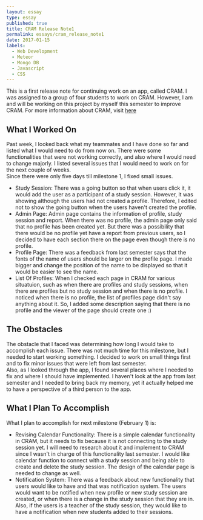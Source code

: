 ```yaml
---
layout: essay
type: essay
published: true
title: CRAM Release Note1
permalink: essays/cram_release_note1
date: 2017-01-15
labels:
  - Web Development
  - Meteor
  - Mongo DB
  - Javascript
  - CSS
---
```


This is a first release note for continuing work on an app, called CRAM.  I was assigned to a group of four students to work on CRAM.  However, I am and will be working on this project by myself this semester to improve CRAM. For more information about CRAM, visit [here](https://cram-colleague.github.io)

## What I Worked On 

Past week, I looked back what my teammates and I have done so far and listed what I would need to do from now on.  There were some functionalities that were not working correctly, and also where I would need to change majorly.  I listed several issues that I would need to work on for the next couple of weeks.  
Since there were only five days till milestone 1, I fixed small issues.



* Study Session: There was a going button so that when users click it, it would add the user as a participant of a study session. However, it was showing although the users had not created a profile. Therefore, I edited not to show the going button when the users haven't created the profile.  
* Admin Page: Admin page contains the information of profile, study session and report. When there was no profile, the admin page only said that no profile has been created yet.  But there was a possibility that there would be no profile yet have a report from previous users, so I decided to have each section there on the page even though there is no profile.  
* Profile Page: There was a feedback from last semester says that the fonts of the name of users should be larger on the profile page.  I made bigger and change the position of the name to be displayed so that it would be easier to see the name.  
* List Of Profiles: When I checked each page in CRAM for various situatuion, such as when there are profiles and study sessions, when there are profiles but no study session and when there is no profile.  I noticed when there is no profile, the list of profiles page didn't say anything about it.  So, I added some description saying that there is no profile and the viewer of the page should create one :)

## The Obstacles

The obstacle that I faced was determining how long I would take to accomplish each issue.  There was not much time for this milestone, but I needed to start working something.  I decided to work on small things first and to fix minor issues that were left from last semester.  
Also, as I looked through the app, I found several places where I needed to fix and where I should have implemented.  I haven't look at the app from last semester and I needed to bring back my memory, yet it actually helped me to have a perspective of a third person to the app.

## What I Plan To Accomplish

What I plan to accomplish for next milestone (February 1) is:  
* Revising Calendar Functionality: There is a simple calendar functionality in CRAM, but it needs to fix because it is not connecting to the study session yet.  I will need to research about it and implement to CRAM since I wasn't in charge of this functionality last semester.  I would like calendar function to connect with a study session and being able to create and delete the study session.  The design of the calendar page is needed to change as well.  
* Notification System: There was a feedback about new functionality that users would like to have and that was notification system.  The users would want to be notified when new profile or new study session are created, or when there is a change in the study session that they are in.  Also, if the users is a teacher of the study session, they would like to have a notification when new students added to their sessions.  


